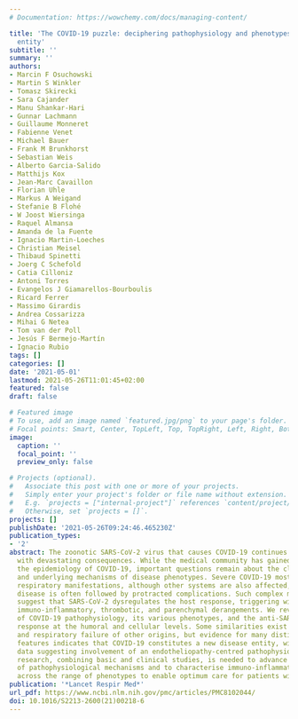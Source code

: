 ```yaml
---
# Documentation: https://wowchemy.com/docs/managing-content/

title: 'The COVID-19 puzzle: deciphering pathophysiology and phenotypes of a new disease
  entity'
subtitle: ''
summary: ''
authors:
- Marcin F Osuchowski
- Martin S Winkler
- Tomasz Skirecki
- Sara Cajander
- Manu Shankar-Hari
- Gunnar Lachmann
- Guillaume Monneret
- Fabienne Venet
- Michael Bauer
- Frank M Brunkhorst
- Sebastian Weis
- Alberto Garcia-Salido
- Matthijs Kox
- Jean-Marc Cavaillon
- Florian Uhle
- Markus A Weigand
- Stefanie B Flohé
- W Joost Wiersinga
- Raquel Almansa
- Amanda de la Fuente
- Ignacio Martin-Loeches
- Christian Meisel
- Thibaud Spinetti
- Joerg C Schefold
- Catia Cilloniz
- Antoni Torres
- Evangelos J Giamarellos-Bourboulis
- Ricard Ferrer
- Massimo Girardis
- Andrea Cossarizza
- Mihai G Netea
- Tom van der Poll
- Jesús F Bermejo-Martín
- Ignacio Rubio
tags: []
categories: []
date: '2021-05-01'
lastmod: 2021-05-26T11:01:45+02:00
featured: false
draft: false

# Featured image
# To use, add an image named `featured.jpg/png` to your page's folder.
# Focal points: Smart, Center, TopLeft, Top, TopRight, Left, Right, BottomLeft, Bottom, BottomRight.
image:
  caption: ''
  focal_point: ''
  preview_only: false

# Projects (optional).
#   Associate this post with one or more of your projects.
#   Simply enter your project's folder or file name without extension.
#   E.g. `projects = ["internal-project"]` references `content/project/deep-learning/index.md`.
#   Otherwise, set `projects = []`.
projects: []
publishDate: '2021-05-26T09:24:46.465230Z'
publication_types:
- '2'
abstract: The zoonotic SARS-CoV-2 virus that causes COVID-19 continues to spread worldwide,
  with devastating consequences. While the medical community has gained insight into
  the epidemiology of COVID-19, important questions remain about the clinical complexities
  and underlying mechanisms of disease phenotypes. Severe COVID-19 most commonly involves
  respiratory manifestations, although other systems are also affected, and acute
  disease is often followed by protracted complications. Such complex manifestations
  suggest that SARS-CoV-2 dysregulates the host response, triggering wide-ranging
  immuno-inflammatory, thrombotic, and parenchymal derangements. We review the intricacies
  of COVID-19 pathophysiology, its various phenotypes, and the anti-SARS-CoV-2 host
  response at the humoral and cellular levels. Some similarities exist between COVID-19
  and respiratory failure of other origins, but evidence for many distinctive mechanistic
  features indicates that COVID-19 constitutes a new disease entity, with emerging
  data suggesting involvement of an endotheliopathy-centred pathophysiology. Further
  research, combining basic and clinical studies, is needed to advance understanding
  of pathophysiological mechanisms and to characterise immuno-inflammatory derangements
  across the range of phenotypes to enable optimum care for patients with COVID-19.
publication: '*Lancet Respir Med*'
url_pdf: https://www.ncbi.nlm.nih.gov/pmc/articles/PMC8102044/
doi: 10.1016/S2213-2600(21)00218-6
---
```

